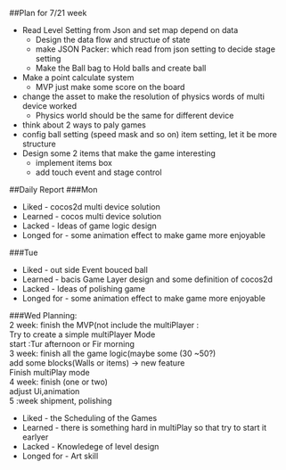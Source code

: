 ##Plan for 7/21 week
* Read Level Setting from Json and set map depend on data
  * Design the data flow and structue of state
  * make JSON Packer: which read from json setting to decide stage setting
  * Make the Ball bag to Hold balls and create ball
* Make a point calculate system
  * MVP just make some score on the board
* change the asset to make the resolution of physics words of multi device worked
  * Physics world should be the same for different device
* think about 2 ways to paly games
* config ball setting (speed mask and so on) item setting, let it be more structure
* Design some 2 items that make the game interesting
  * implement items box
  * add touch event and stage control

##Daily Report
###Mon
- Liked - cocos2d multi device solution
- Learned - cocos multi device solution
- Lacked - Ideas of game logic design
- Longed for - some animation effect to make game more enjoyable

###Tue
- Liked - out side Event bouced ball
- Learned - bacis Game Layer design and some definition of cocos2d
- Lacked - Ideas of polishing game
- Longed for -  some animation effect to make game more enjoyable

###Wed
Planning:    
2 week: finish the MVP(not include the multiPlayer :  
 Try to create a simple multiPlayer Mode  
 start :Tur afternoon or Fir morning  
3 week: finish all the game logic(maybe some (30 ~50?)  
    add some blocks(Walls or items) -> new feature  
    Finish multiPlay mode  
4 week: finish (one or two)  
   adjust Ui,animation  
5 :week shipment, polishing  

- Liked - the Scheduling of the Games
- Learned - there is something hard in multiPlay so that try to start it earlyer
- Lacked - Knowledege of level design
- Longed for - Art skill

